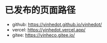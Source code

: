 # 已发布的页面路径

- github: <https://yinhedot.github.io/yinhedot/>
- vercel: <https://yinhedot.vercel.app/>
- gitee: <https://yinheco.gitee.io/>



